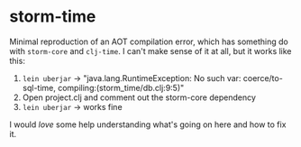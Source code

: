 # storm-time

Minimal reproduction of an AOT compilation error, which has something do with `storm-core` and `clj-time`. I can't make sense of it at all, but it works like this:

 1. `lein uberjar` -> "java.lang.RuntimeException: No such var: coerce/to-sql-time, compiling:(storm_time/db.clj:9:5)"
 2. Open project.clj and comment out the storm-core dependency
 3. `lein uberjar` -> works fine

I would *love* some help understanding what's going on here and how to fix it.
